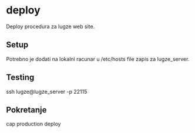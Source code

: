 # deploy
Deploy procedura za lugze web site.

## Setup
Potrebno je dodati na lokalni racunar u /etc/hosts file zapis za lugze_server.

## Testing

ssh lugze@lugze_server -p 22115


## Pokretanje

cap production deploy
